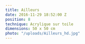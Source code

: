 ```yaml
---
title: Ailleurs
date: 2016-11-29 18:52:00 Z
position: 8
technique: Acrylique sur toile
dimensions: 50 x 50 cm
photo: "/uploads/Ailleurs_hd.jpg"
---
```


